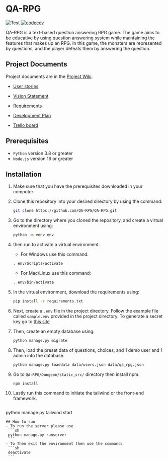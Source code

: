 # QA-RPG
![Test](https://github.com/QA-RPG/QA-RPG/actions/workflows/unittest.yml/badge.svg)
[![codecov](https://codecov.io/gh/QA-RPG/QA-RPG/branch/main/graph/badge.svg?token=D3ZLS8LZ12)](https://codecov.io/gh/QA-RPG/QA-RPG)

QA-RPG is a text-based question answering RPG game. The game aims to be educative by using question answering system while maintaining the features that makes up an RPG. In this game, the monsters are represented by questions, and the player defeats them by answering the question.

## Project Documents

Project documents are in the [Project Wiki](../../wiki/Home).

- [User stories](https://github.com/QA-RPG/QA-RPG/wiki/User-Stories)

- [Vision Statement](https://github.com/QA-RPG/QA-RPG/wiki/Vision-Statement)

- [Requirements](https://github.com/QA-RPG/QA-RPG/wiki/Requirements)

- [Development Plan](https://github.com/QA-RPG/QA-RPG/wiki/Development-Plan)

- [Trello board](https://trello.com/b/87UXzdzR/information)

## Prerequisites
- ```Python``` version 3.8 or greater
- ```Node.js``` version 16 or greater

## Installation
1. Make sure that you have the prerequisites downloaded in your computer.
2. Clone this repository into your desired directory by using the command:
    ```sh
    git clone https://github.com/QA-RPG/QA-RPG.git
    ```
3. Go to the directory where you cloned the repository, and create a virtual environment using:
    ```sh
    python -m venv env
    ```
4. then run to activate a virtual environment.
    - For Windows use this command:
    ```sh
    . env/Scripts/activate
    ```
    - For Mac/Linux use this command:
    ```sh
    . env/bin/activate  
    ```
    
5. In the virtual environment, download the requirements using:
    ```sh
    pip install -r requirements.txt
    ```
6. Next, create a ```.env``` file in the project directory. Follow the example file called
```sample.env``` provided in the project directory. To generate a secret key go to [this site](https://djecrety.ir/)
7. Then, create an empty database using:
    ```sh
    python manage.py migrate
    ```
8. Then, load the preset data of questions, choices, and 1 demo user and 1 admin into the database.
    ```sh
   python manage.py loaddata data/users.json data/qa_rpg.json
   ```
9. Go to ```QA-RPG/Dungeon/static_src/``` directory then install npm.
    ```sh
    npm install
    ```
10. Lastly run this command to initiate the tailwind or the front-end framework.
    ```sh
   python manage.py tailwind start
   ```
## How to run
- To run the server please use
    ```sh
    python manage.py runserver
    ```
- To Then exit the environment then use the command:
    ```sh
    deactivate
    ```
